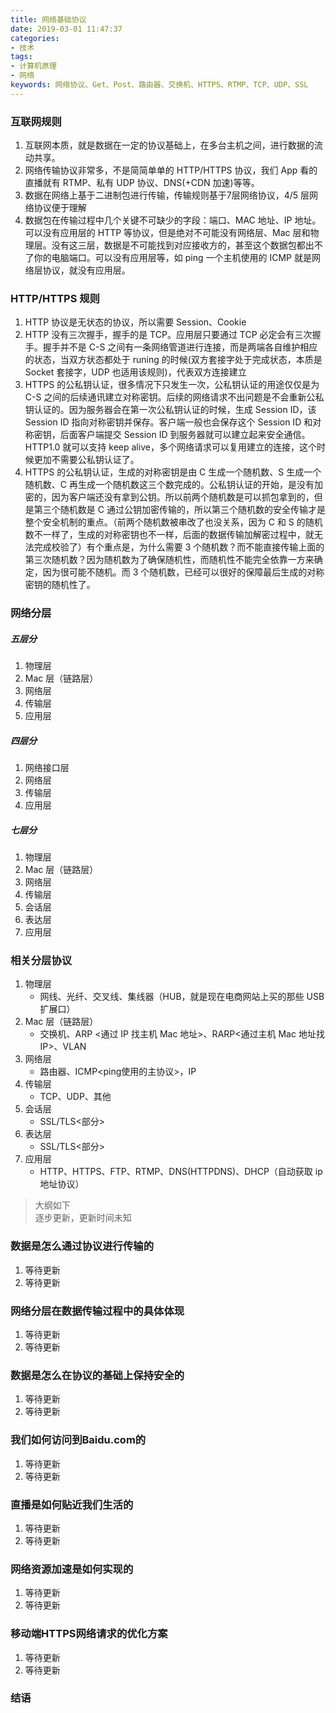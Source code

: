 ```yaml
---
title: 网络基础协议
date: 2019-03-01 11:47:37
categories:
- 技术
tags:
- 计算机原理
- 网络
keywords: 网络协议、Get、Post、路由器、交换机、HTTPS、RTMP、TCP、UDP、SSL
---
```


### 互联网规则

1. 互联网本质，就是数据在一定的协议基础上，在多台主机之间，进行数据的流动共享。
2. 网络传输协议非常多，不是简简单单的 HTTP/HTTPS 协议，我们 App 看的直播就有 RTMP、私有 UDP 协议、DNS(+CDN 加速)等等。
3. 数据在网络上基于二进制包进行传输，传输规则基于7层网络协议，4/5 层网络协议便于理解
4. 数据包在传输过程中几个关键不可缺少的字段：端口、MAC 地址、IP 地址。可以没有应用层的 HTTP 等协议，但是绝对不可能没有网络层、Mac 层和物理层。没有这三层，数据是不可能找到对应接收方的，甚至这个数据包都出不了你的电脑端口。可以没有应用层等，如 ping 一个主机使用的 ICMP 就是网络层协议，就没有应用层。

### HTTP/HTTPS 规则

1. HTTP 协议是无状态的协议，所以需要 Session、Cookie
2. HTTP 没有三次握手，握手的是 TCP。应用层只要通过 TCP 必定会有三次握手。握手并不是 C-S 之间有一条网络管道进行连接，而是两端各自维护相应的状态，当双方状态都处于 runing 的时候(双方套接字处于完成状态，本质是 Socket 套接字，UDP 也适用该规则)，代表双方连接建立
3. HTTPS 的公私钥认证，很多情况下只发生一次，公私钥认证的用途仅仅是为 C-S 之间的后续通讯建立对称密钥。后续的网络请求不出问题是不会重新公私钥认证的。因为服务器会在第一次公私钥认证的时候，生成 Session ID，该 Session ID 指向对称密钥并保存。客户端一般也会保存这个 Session ID 和对称密钥，后面客户端提交 Session ID 到服务器就可以建立起来安全通信。HTTP1.0 就可以支持 keep alive，多个网络请求可以复用建立的连接，这个时候更加不需要公私钥认证了。
4. HTTPS 的公私钥认证，生成的对称密钥是由 C 生成一个随机数、S 生成一个随机数、C 再生成一个随机数这三个数完成的。公私钥认证的开始，是没有加密的，因为客户端还没有拿到公钥。所以前两个随机数是可以抓包拿到的，但是第三个随机数是 C 通过公钥加密传输的，所以第三个随机数的安全传输才是整个安全机制的重点。（前两个随机数被串改了也没关系，因为 C 和 S 的随机数不一样了，生成的对称密钥也不一样，后面的数据传输加解密过程中，就无法完成校验了）有个重点是，为什么需要 3 个随机数？而不能直接传输上面的第三次随机数？因为随机数为了确保随机性，而随机性不能完全依靠一方来确定，因为很可能不随机。而 3 个随机数，已经可以很好的保障最后生成的对称密钥的随机性了。

<!-- more -->

### 网络分层

##### 五层分

1. 物理层
2. Mac 层（链路层）
3. 网络层
4. 传输层
5. 应用层

##### 四层分

1. 网络接口层
2. 网络层
3. 传输层
4. 应用层

##### 七层分

1. 物理层
2. Mac 层（链路层）
3. 网络层
4. 传输层
5. 会话层
6. 表达层
7. 应用层

### 相关分层协议

1. 物理层
    * 网线、光纤、交叉线、集线器（HUB，就是现在电商网站上买的那些 USB 扩展口）
2. Mac 层（链路层）
    * 交换机、ARP <通过 IP 找主机 Mac 地址>、RARP<通过主机 Mac 地址找 IP>、VLAN
3. 网络层
    * 路由器、ICMP<ping使用的主协议>，IP
4. 传输层
    * TCP、UDP、其他
5. 会话层
   * SSL/TLS<部分>
6. 表达层
   * SSL/TLS<部分>
7. 应用层
    * HTTP、HTTPS、FTP、RTMP、DNS(HTTPDNS)、DHCP（自动获取 ip 地址协议）

> 大纲如下  
> 逐步更新，更新时间未知  

### 数据是怎么通过协议进行传输的

1. 等待更新
2. 等待更新

### 网络分层在数据传输过程中的具体体现

1. 等待更新
2. 等待更新

### 数据是怎么在协议的基础上保持安全的

1. 等待更新
2. 等待更新

### 我们如何访问到Baidu.com的

1. 等待更新
2. 等待更新

### 直播是如何贴近我们生活的

1. 等待更新
2. 等待更新

### 网络资源加速是如何实现的

1. 等待更新
2. 等待更新

### 移动端HTTPS网络请求的优化方案

1. 等待更新
2. 等待更新

### 结语
